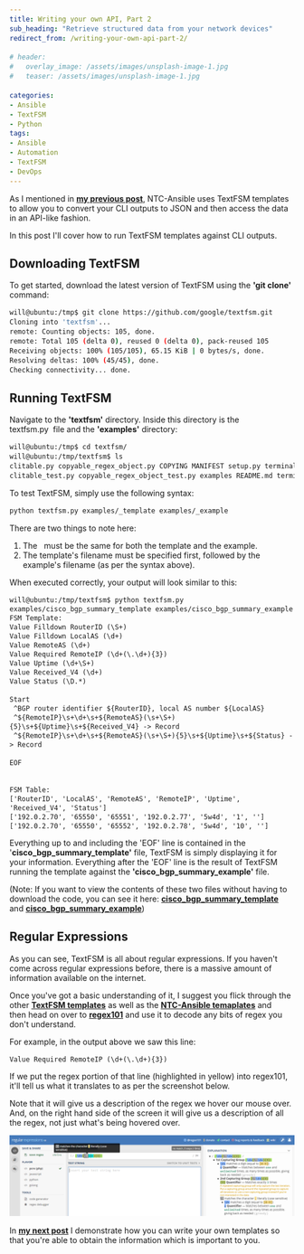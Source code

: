 ```yaml
---
title: Writing your own API, Part 2
sub_heading: "Retrieve structured data from your network devices"
redirect_from: /writing-your-own-api-part-2/

# header:
#   overlay_image: /assets/images/unsplash-image-1.jpg
#   teaser: /assets/images/unsplash-image-1.jpg

categories:
- Ansible
- TextFSM
- Python
tags:
- Ansible
- Automation
- TextFSM
- DevOps
---
```

As I mentioned in [**my previous post**](/writing-your-own-api-part-1/), NTC-Ansible uses TextFSM templates to allow you to convert your CLI outputs to JSON and then access the data in an API-like fashion.

In this post I'll cover how to run TextFSM templates against CLI outputs.

## Downloading TextFSM

To get started, download the latest version of TextFSM using the **'git clone'** command:

```bash
will@ubuntu:/tmp$ git clone https://github.com/google/textfsm.git
Cloning into 'textfsm'...
remote: Counting objects: 105, done.
remote: Total 105 (delta 0), reused 0 (delta 0), pack-reused 105
Receiving objects: 100% (105/105), 65.15 KiB | 0 bytes/s, done.
Resolving deltas: 100% (45/45), done.
Checking connectivity... done.
```

## Running TextFSM

Navigate to the **'textfsm'** directory. Inside this directory is the textfsm.py  file and the **'examples'** directory:

```bash
will@ubuntu:/tmp$ cd textfsm/
will@ubuntu:/tmp/textfsm$ ls
clitable.py copyable_regex_object.py COPYING MANIFEST setup.py terminal_test.py textfsm.py texttable.py
clitable_test.py copyable_regex_object_test.py examples README.md terminal.py testdata textfsm_test.py texttable_test.py
```

To test TextFSM, simply use the following syntax:

```bash
python textfsm.py examples/_template examples/_example
```

There are two things to note here:

1.  The   must be the same for both the template and the example.
2.  The template's filename must be specified first, followed by the example's filename (as per the syntax above).

When executed correctly, your output will look similar to this:

```
will@ubuntu:/tmp/textfsm$ python textfsm.py examples/cisco_bgp_summary_template examples/cisco_bgp_summary_example 
FSM Template:
Value Filldown RouterID (\S+)
Value Filldown LocalAS (\d+)
Value RemoteAS (\d+)
Value Required RemoteIP (\d+(\.\d+){3})
Value Uptime (\d+\S+)
Value Received_V4 (\d+)
Value Status (\D.*)

Start
 ^BGP router identifier ${RouterID}, local AS number ${LocalAS}
 ^${RemoteIP}\s+\d+\s+${RemoteAS}(\s+\S+){5}\s+${Uptime}\s+${Received_V4} -> Record
 ^${RemoteIP}\s+\d+\s+${RemoteAS}(\s+\S+){5}\s+${Uptime}\s+${Status} -> Record

EOF


FSM Table:
['RouterID', 'LocalAS', 'RemoteAS', 'RemoteIP', 'Uptime', 'Received_V4', 'Status']
['192.0.2.70', '65550', '65551', '192.0.2.77', '5w4d', '1', '']
['192.0.2.70', '65550', '65552', '192.0.2.78', '5w4d', '10', '']
```

Everything up to and including the 'EOF' line is contained in the '**cisco_bgp_summary_template'** file, TextFSM is simply displaying it for your information. Everything after the 'EOF' line is the result of TextFSM running the template against the **'cisco_bgp_summary_example'** file.

(Note: If you want to view the contents of these two files without having to download the code, you can see it here: [**cisco_bgp_summary_template**](https://github.com/google/textfsm/blob/master/examples/cisco_bgp_summary_template) and [**cisco_bgp_summary_example**](https://github.com/google/textfsm/blob/master/examples/cisco_bgp_summary_example))

## Regular Expressions

As you can see, TextFSM is all about regular expressions. If you haven't come across regular expressions before, there is a massive amount of information available on the internet.

Once you've got a basic understanding of it, I suggest you flick through the other **[TextFSM templates](https://github.com/google/textfsm/tree/master/examples)** as well as the [**NTC-Ansible temaplates**](https://github.com/networktocode/ntc-templates/tree/master/templates) and then head on over to [**regex101**](https://regex101.com/) and use it to decode any bits of regex you don't understand.

For example, in the output above we saw this line:

```
Value Required RemoteIP (\d+(\.\d+){3})
```

If we put the regex portion of that line (highlighted in yellow) into regex101, it'll tell us what it translates to as per the screenshot below.

Note that it will give us a description of the regex we hover our mouse over. And, on the right hand side of the screen it will give us a description of all the regex, not just what's being hovered over.

[![regex](/assets/2016/11/regex.png)](/assets/2016/11/regex.png)

In [**my next post**](/writing-your-own-api-part-3/) I demonstrate how you can write your own templates so that you're able to obtain the information which is important to you.